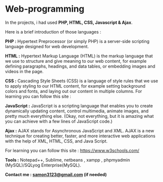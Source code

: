 # Web-programming

In the projects, i had used **PHP, HTML, CSS, Javascript &amp; Ajax**. 

Here is a brief introduction of those languages :

**PHP :** Hypertext Preprocessor (or simply PHP) is a server-side scripting language designed for web development.

**HTML :** Hypertext Markup Language (HTML) is the markup language that we use to structure and give meaning to our web content, for example defining paragraphs, headings, and data tables, or embedding images and videos in the page.

**CSS :** Cascading Style Sheets (CSS) is a language of style rules that we use to apply styling to our HTML content, for example setting background colors and fonts, and laying out our content in multiple columns.
For learning you can follow this site :

**JavaScript :** JavaScript is a scripting language that enables you to create dynamically updating content, control multimedia, animate images, and pretty much everything else. (Okay, not everything, but it is amazing what you can achieve with a few lines of JavaScript code.)

**Ajax :** AJAX stands for Asynchronous JavaScript and XML. AJAX is a new technique for creating better, faster, and more interactive web applications with the help of XML, HTML, CSS, and Java Script.
 
For learning you can follow this site : https://www.w3schools.com/

**Tools :** Notepad++, Sublime, netbeans , xampp , phpmyadmin (MySQL)/SQLyog Enterprise(MySQL).

**Contact me : samon3123@gmail.com (if needed)**
